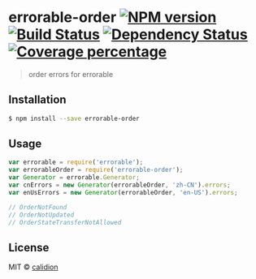 # errorable-order [![NPM version][npm-image]][npm-url] [![Build Status][travis-image]][travis-url] [![Dependency Status][daviddm-image]][daviddm-url] [![Coverage percentage][coveralls-image]][coveralls-url]
> order errors for errorable

## Installation

```sh
$ npm install --save errorable-order
```

## Usage

```js
var errorable = require('errorable');
var errorableOrder = require('errorable-order');
var Generator = errorable.Generator;
var cnErrors = new Generator(errorableOrder, 'zh-CN').errors;
var enUsErrors = new Generator(errorableOrder, 'en-US').errors;

// OrderNotFound
// OrderNotUpdated
// OrderStateTransferNotAllowed
```
## License

MIT © [calidion](calidion.github.io)


[npm-image]: https://badge.fury.io/js/errorable-order.svg
[npm-url]: https://npmjs.org/package/errorable-order
[travis-image]: https://travis-ci.org/Errorable/order.svg?branch=master
[travis-url]: https://travis-ci.org/Errorable/order
[daviddm-image]: https://david-dm.org/Errorable/order.svg?theme=shields.io
[daviddm-url]: https://david-dm.org/Errorable/order
[coveralls-image]: https://coveralls.io/repos/Errorable/order/badge.svg
[coveralls-url]: https://coveralls.io/r/Errorable/order

